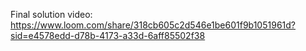 Final solution video: https://www.loom.com/share/318cb605c2d546e1be601f9b1051961d?sid=e4578edd-d78b-4173-a33d-6aff85502f38

